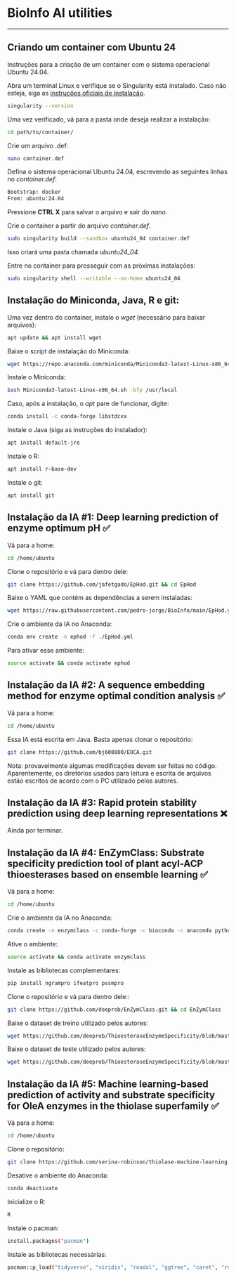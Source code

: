# BioInfo AI utilities

*** 

## Criando um container com Ubuntu 24

Instruções para a criação de um container com o sistema operacional Ubuntu 24.04.

Abra um terminal Linux e verifique se o Singularity está instalado. Caso não esteja, siga as [instruções oficiais de instalação](https://docs.sylabs.io/guides/3.5/user-guide/quick_start.html).

```bash
singularity --version
```

Uma vez verificado, vá para a pasta onde deseja realizar a instalação:

```bash
cd path/to/container/
```

Crie um arquivo .def:

```bash
nano container.def 
```

Defina o sistema operacional Ubuntu 24.04, escrevendo as seguintes linhas no *container.def*:

```bash
Bootstrap: docker
From: ubuntu:24.04
```

Pressione **CTRL X** para salvar o arquivo e sair do *nano*.

Crie o container a partir do arquivo *container.def*.

```bash
sudo singularity build --sandbox ubuntu24_04 container.def
```

Isso criará uma pasta chamada *ubuntu24_04*.

Entre no container para prosseguir com as próximas instalações:

```bash
sudo singularity shell --writable --no-home ubuntu24_04
```


## Instalação do Miniconda, Java, R e git:

Uma vez dentro do container, instale o *wget* (necessário para baixar arquivos):

```bash
apt update && apt install wget
```

Baixe o script de instalação do Miniconda:

```bash
wget https://repo.anaconda.com/miniconda/Miniconda3-latest-Linux-x86_64.sh
```

Instale o Miniconda:

```bash
bash Miniconda3-latest-Linux-x86_64.sh -bfp /usr/local
```

Caso, após a instalação, o _apt_ pare de funcionar, digite:

```bash 
conda install -c conda-forge libstdcxx 
```

Instale o Java (siga as instruções do instalador):

```bash
apt install default-jre
```

Instale o R:

```bash
apt install r-base-dev
```

Instale o git:

```bash
apt install git 
```


## Instalação da IA #1: Deep learning prediction of enzyme optimum pH ✅

Vá para a home:

```bash 
cd /home/ubuntu
```

Clone o repositório e vá para dentro dele:

```bash
git clone https://github.com/jafetgado/EpHod.git && cd EpHod
```

Baixe o YAML que contém as dependências a serem instaladas:

```bash
wget https://raw.githubusercontent.com/pedro-jorge/BioInfo/main/EpHod.yml
```

Crie o ambiente da IA no Anaconda:

```bash
conda env create -n ephod -f ./EpHod.yml
```

Para ativar esse ambiente:

```bash
source activate && conda activate ephod
```


## Instalação da IA #2: A sequence embedding method for enzyme optimal condition analysis ✅

Vá para a home:

```bash 
cd /home/ubuntu
```

Essa IA está escrita em Java. Basta apenas clonar o repositório:

```bash
git clone https://github.com/bj600800/EOCA.git
```

Nota: provavelmente algumas modificações devem ser feitas no código. Aparentemente, os diretórios usados para leitura e escrita de arquivos estão escritos de acordo com o PC utilizado pelos autores.

## Instalação da IA #3: Rapid protein stability prediction using deep learning representations ❌

Ainda por terminar.

<!-- Vá para a home:

```bash 
cd path/to/AI
```

Crie um ambiente da IA no Anaconda:

```bash
conda create --name rasp --file=rasp_env.yml
```

Ative o ambiente criado:

```bash
source activate && conda activate rasp
```

```bash
git clone https://github.com/KULL-Centre/_2022_ML-ddG-Blaabjerg.git
```


```bash 
cd src/pdb_parser_scripts
```

```bash 
git clone https://github.com/rlabduke/reduce.git
```

```bash
cd reduce
```

```bash
make; make install 
```

```bash
cd ../../../data/test/Human/
```

```bash 
wget https://sid.erda.dk/share_redirect/fFPJWflLeE/rasp_preds_exp_strucs_gnomad_clinvar.csv
```

```bash 
wget https://sid.erda.dk/share_redirect/fFPJWflLeE/rasp_preds_alphafold_UP000005640_9606_HUMAN_v2_vaex_dataframe.zip
``` -->



## Instalação da IA #4: EnZymClass: Substrate specificity prediction tool of plant acyl-ACP thioesterases based on ensemble learning ✅

Vá para a home:

```bash 
cd /home/ubuntu
```

Crie o ambiente da IA no Anaconda:

```bash
conda create -n enzymclass -c conda-forge -c bioconda -c anaconda python=3.9 scikit-learn pandas multiprocess blast wget bioconductor-kebabs
```

Ative o ambiente:

```bash
source activate && conda activate enzymclass
```

Instale as bibliotecas complementares:

```bash
pip install ngrampro ifeatpro pssmpro
```

Clone o repositório e vá para dentro dele::

```bash
git clone https://github.com/deeprob/EnZymClass.git && cd EnZymClass
```

Baixe o dataset de treino utilizado pelos autores:

```bash 
wget https://github.com/deeprob/ThioesteraseEnzymeSpecificity/blob/master/data/raw/TE_trainset.csv
```

Baixe o dataset de teste utilizado pelos autores:

```bash
wget https://github.com/deeprob/ThioesteraseEnzymeSpecificity/blob/master/data/raw/TE_testset.csv
```


## Instalação da IA #5: Machine learning-based prediction of activity and substrate specificity for OleA enzymes in the thiolase superfamily ✅

Vá para a home:

```bash 
cd /home/ubuntu
```

Clone o repositório:

```bash 
git clone https://github.com/serina-robinson/thiolase-machine-learning.git
```

Desative o ambiente do Anaconda:

```bash 
conda deactivate 
```

Inicialize o R:

```bash
R 
```

Instale o pacman:

```bash 
install.packages("pacman")
```

Instale as bibliotecas necessárias:

```bash 
pacman::p_load("tidyverse", "viridis", "readxl", "ggtree", "caret", "rsample", "ranger", "pROC", "RColorBrewer", "ggpubr", "ggpmisc", "Biostrings", "DECIPHER","kableExtra", "readr")
```